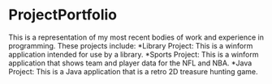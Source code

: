 # ProjectPortfolio
This is a representation of my most recent bodies of work and experience in programming.
These projects include:
*Library Project: This is a winform application intended for use by a library.
*Sports Project: This is a winform application that shows team and player data for the NFL and NBA.
*Java Project: This is a Java application that is a retro 2D treasure hunting game.
